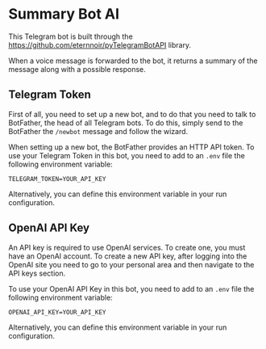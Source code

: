 # Summary Bot AI
This Telegram bot is built through the https://github.com/eternnoir/pyTelegramBotAPI library.

When a voice message is forwarded to the bot, it returns a summary of the message along with a possible response.

## Telegram Token
First of all, you need to set up a new bot, and to do that you need to talk to BotFather, the head of all Telegram bots.
To do this, simply send to the BotFather the `/newbot` message and follow the wizard.

When setting up a new bot, the BotFather provides an HTTP API token.
To use your Telegram Token in this bot, you need to add to an `.env` file the following environment variable:

```TELEGRAM_TOKEN=YOUR_API_KEY```

Alternatively, you can define this environment variable in your run configuration.

## OpenAI API Key
An API key is required to use OpenAI services. To create one, you must have an OpenAI account.
To create a new API key, after logging into the OpenAI site you need to go to your personal area and then navigate to the API keys section.

To use your OpenAI API Key in this bot, you need to add to an `.env` file the following environment variable:

```OPENAI_API_KEY=YOUR_API_KEY```

Alternatively, you can define this environment variable in your run configuration.